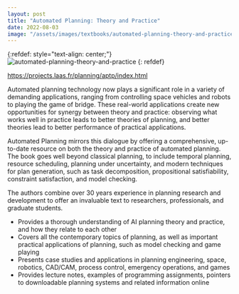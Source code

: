 ```yaml
---
layout: post
title: "Automated Planning: Theory and Practice"
date: 2022-08-03
image: "/assets/images/textbooks/automated-planning-theory-and-practice.jpg"
---
```


{:refdef: style="text-align: center;"}
![automated-planning-theory-and-practice]({{site.baseurl}}/assets/images/textbooks/automated-planning-theory-and-practice.jpg)
{: refdef}

https://projects.laas.fr/planning/aptp/index.html

Automated planning technology now plays a significant role in a variety of demanding applications, ranging from controlling space vehicles and robots to playing the game of bridge. These real-world applications create new opportunities for synergy between theory and practice: observing what works well in practice leads to better theories of planning, and better theories lead to better performance of practical applications.

Automated Planning mirrors this dialogue by offering a comprehensive, up-to-date resource on both the theory and practice of automated planning. The book goes well beyond classical planning, to include temporal planning, resource scheduling, planning under uncertainty, and modern techniques for plan generation, such as task decomposition, propositional satisfiability, constraint satisfaction, and model checking.

The authors combine over 30 years experience in planning research and development to offer an invaluable text to researchers, professionals, and graduate students.

- Provides a thorough understanding of AI planning theory and practice, and how they relate to each other
- Covers all the contemporary topics of planning, as well as important practical applications of planning, such as model checking and game playing
- Presents case studies and applications in planning engineering, space, robotics, CAD/CAM, process control, emergency operations, and games
- Provides lecture notes, examples of programming assignments, pointers to downloadable planning systems and related information online
